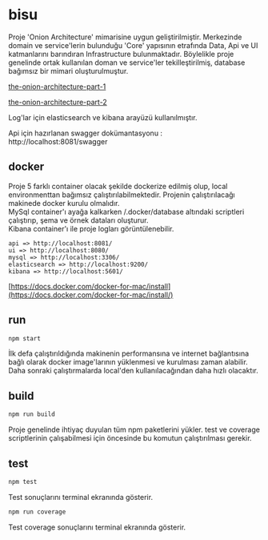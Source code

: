 # bisu

Proje 'Onion Architecture' mimarisine uygun geliştirilmiştir. Merkezinde domain ve service'lerin bulunduğu 'Core' yapısının etrafında Data, Api ve UI katmanlarını barındıran Infrastructure bulunmaktadır. Böylelikle proje genelinde ortak kullanılan doman ve service'ler tekilleştirilmiş, database bağımsız bir mimari oluşturulmuştur.

[the-onion-architecture-part-1](https://jeffreypalermo.com/2008/07/the-onion-architecture-part-1/)

[the-onion-architecture-part-2](https://jeffreypalermo.com/2008/07/the-onion-architecture-part-2/)

Log'lar için elasticsearch ve kibana arayüzü kullanılmıştır. 

Api için hazırlanan swagger dokümantasyonu : http://localhost:8081/swagger

## docker

Proje 5 farklı container olacak şekilde dockerize edilmiş olup, local environmenttan bağımsız çalıştırılabilmektedir. Projenin çalıştırılacağı makinede docker kurulu olmalıdır.  
MySql container'ı ayağa kalkarken /.docker/database altındaki scriptleri çalıştırıp, şema ve örnek dataları oluşturur.  
Kibana container'ı ile proje logları görüntülenebilir.  

```
api => http://localhost:8081/
ui => http://localhost:8080/
mysql => http://localhost:3306/
elasticsearch => http://localhost:9200/
kibana => http://localhost:5601/
```

[https://docs.docker.com/docker-for-mac/install](https://docs.docker.com/docker-for-mac/install/)  


## run

```bash
npm start 
```

İlk defa çalıştırıldığında makinenin performansına ve internet bağlantısına bağlı olarak docker image'larının yüklenmesi ve kurulması zaman alabilir. Daha sonraki çalıştırmalarda local'den kullanılacağından daha hızlı olacaktır.   

## build

```bash
npm run build 
```

Proje genelinde ihtiyaç duyulan tüm npm paketlerini yükler. test ve coverage scriptlerinin çalışabilmesi için öncesinde bu komutun çalıştırılması gerekir. 

## test 

```bash
npm test 
```

Test sonuçlarını terminal ekranında gösterir.  

```bash
npm run coverage
```

Test coverage sonuçlarını terminal ekranında gösterir.   

